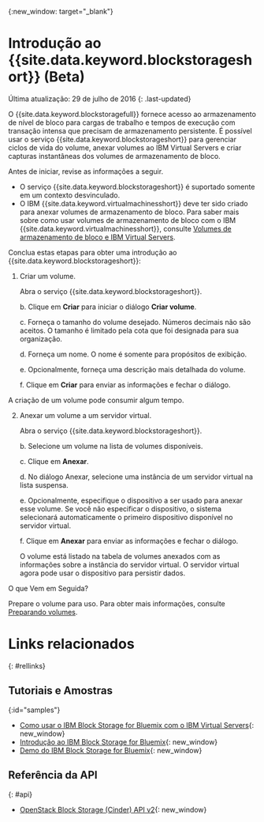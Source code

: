 {:new_window: target="_blank"} 

# Introdução ao {{site.data.keyword.blockstorageshort}} (Beta)

Última atualização: 29 de julho de 2016
{: .last-updated}

O {{site.data.keyword.blockstoragefull}} fornece acesso ao armazenamento de nível de bloco para cargas de trabalho e tempos de execução com transação intensa que precisam de armazenamento persistente. É possível usar o serviço {{site.data.keyword.blockstorageshort}} para gerenciar ciclos de vida do volume, anexar volumes ao IBM Virtual Servers e criar capturas instantâneas dos volumes de armazenamento de bloco.

Antes de iniciar, revise as informações a seguir.

* O serviço {{site.data.keyword.blockstorageshort}} é suportado somente em um contexto desvinculado. 
* O IBM {{site.data.keyword.virtualmachinesshort}} deve ter sido criado para anexar volumes de armazenamento de bloco. Para saber mais sobre como usar volumes de armazenamento de bloco com o IBM {{site.data.keyword.virtualmachinesshort}}, consulte [Volumes de armazenamento de bloco e IBM Virtual Servers](../../virtualmachines/vm_create.html#storage_BS). 

Conclua estas etapas para obter uma introdução ao
{{site.data.keyword.blockstorageshort}}:

1. Criar um volume.
   
   Abra o serviço {{site.data.keyword.blockstorageshort}}.

   b. Clique em **Criar** para iniciar o diálogo **Criar volume**.

   c. Forneça o tamanho do volume desejado. Números decimais não são aceitos. O tamanho é limitado pela cota que foi designada para sua organização.
   
   d. Forneça um nome. O nome é somente para propósitos de exibição.
   
   e. Opcionalmente, forneça uma descrição mais detalhada do volume.
   
   f. Clique em **Criar** para enviar as informações e fechar o diálogo.

  A criação de um volume pode consumir algum tempo.

2. Anexar um volume a um servidor virtual.

   Abra o serviço {{site.data.keyword.blockstorageshort}}.
   
   b. Selecione um volume na lista de volumes disponíveis.
   
   c. Clique em **Anexar**.
   
   d. No diálogo Anexar, selecione uma instância de um servidor virtual na lista suspensa. 
   
   e. Opcionalmente, especifique o dispositivo a ser usado para anexar esse volume. Se você não especificar o dispositivo, o sistema selecionará automaticamente o primeiro dispositivo disponível no servidor virtual.
   
   f. Clique em **Anexar** para enviar as informações e fechar o diálogo.
   
   O volume está listado na tabela de volumes anexados com as
informações sobre a instância do servidor virtual. O servidor virtual agora pode usar o dispositivo para persistir dados. 
 
O que Vem em Seguida?

Prepare o volume para uso. Para obter mais informações, consulte [Preparando volumes](../BlockStorage/blockstorage_preparingvolume.html).

# Links relacionados
{: #rellinks}

## Tutoriais e Amostras
{:id="samples"}

* [Como usar o IBM Block Storage for Bluemix com o IBM Virtual Servers](https://developer.ibm.com/bluemix/2016/02/24/use-block-storage-for-bluemix-with-virtual-servers/){: new_window}
* [Introdução ao IBM Block Storage for Bluemix](https://developer.ibm.com/bluemix/2016/02/15/getting-started-with-block-storage/){: new_window}
* [Demo do IBM Block Storage for Bluemix](https://www.youtube.com/watch?v=3gCIHYKU1rE&list=PLzpeuWUENMK2d3L5qCITo2GQEt-7r0oqm&index=45){: new_window}

## Referência da API
{: #api}
* [OpenStack Block Storage (Cinder) API v2](http://developer.openstack.org/api-ref-blockstorage-v2.html){: new_window}

